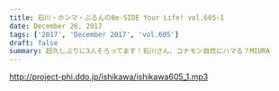```yaml
---
title: 石川・ホンマ・ぶるんのBe-SIDE Your Life! vol.605-1
date: December 26, 2017
tags: ['2017', 'December 2017', 'vol.605']
draft: false
summary: 超久しぶりに3人そろってます！石川さん、コナモン自炊にハマる？MIURA
---
```


http://project-phi.ddo.jp/ishikawa/ishikawa605_1.mp3